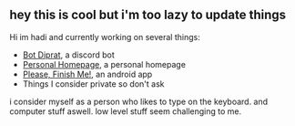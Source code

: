 ## hey this is cool but i'm too lazy to update things

Hi im hadi and currently working on several things:

- [Bot Diprat](https://github.com/idahdam/bot-diprat-docs), a discord bot
- [Personal Homepage](https://github.com/idahdam/personal-homepage), a personal homepage
- [Please, Finish Me!](https://github.com/idahdam/PleaseFinishMe-Repo), an android app
- Things I consider private so don't ask


i consider myself as a person who likes to type on the keyboard. and computer stuff aswell. low level stuff seem challenging to me. 

<!--
**idahdam/idahdam** is a ✨ _special_ ✨ repository because its `README.md` (this file) appears on your GitHub profile.

Here are some ideas to get you started:

- 🔭 I’m currently working on ...
- 🌱 I’m currently learning ...
- 👯 I’m looking to collaborate on ...
- 🤔 I’m looking for help with ...
- 💬 Ask me about ...
- 📫 How to reach me: ...
- 😄 Pronouns: ...
- ⚡ Fun fact: ...
-->

